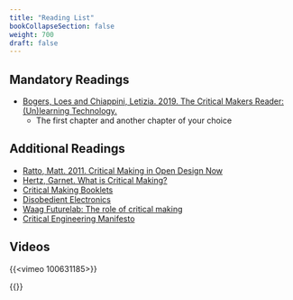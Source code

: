 ```yaml
---
title: "Reading List"
bookCollapseSection: false
weight: 700
draft: false
---
```


## Mandatory Readings

- [Bogers, Loes and Chiappini, Letizia. 2019. The Critical Makers Reader: (Un)learning Technology.](https://networkcultures.org/blog/publication/the-critical-makers-reader-unlearning-technology/)
  - The first chapter and another chapter of your choice

## Additional Readings

- [Ratto, Matt. 2011. Critical Making in Open Design Now](http://opendesignnow.org/index.html%3Fp=434.html)
- [Hertz, Garnet. What is Critical Making?](https://current.ecuad.ca/what-is-critical-making)
- [Critical Making Booklets](http://www.conceptlab.com/criticalmaking/)
- [Disobedient Electronics](http://www.disobedientelectronics.com/)
- [Waag Futurelab: The role of critical making](https://waag.org/en/article/role-critical-making/)
- [Critical Engineering Manifesto](https://criticalengineering.org/)

## Videos

{{<vimeo 100631185>}}

{{<youtube PKXCIeQMzXA>}}